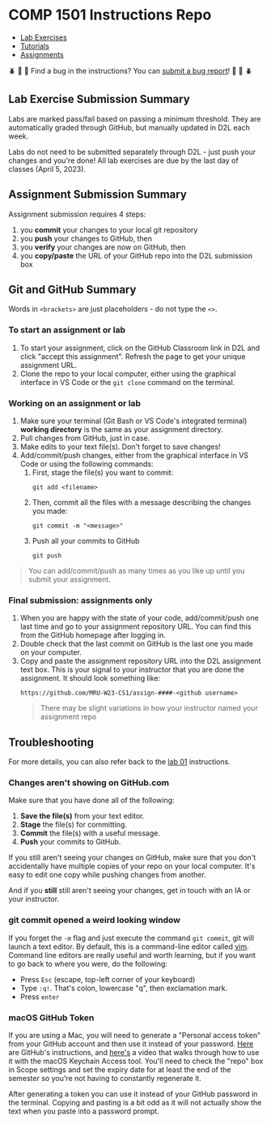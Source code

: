 # COMP 1501 Instructions Repo
- [Lab Exercises](labs)
- [Tutorials](tutorials)
- [Assignments](assignments)

:beetle: :bug: :ant: Find a bug in the instructions? You can [submit a bug report](https://github.com/MRU-W23-CS1/instructions/issues)! :ant: :bug: :beetle:

## Lab Exercise Submission Summary
Labs are marked pass/fail based on passing a minimum threshold. They are automatically graded through GitHub, but manually updated in D2L each week.

Labs do not need to be submitted separately through D2L - just push your changes and you're done! All lab exercises are due by the last day of classes (April 5, 2023).

## Assignment Submission Summary
Assignment submission requires 4 steps:
1. you **commit** your changes to your local git repository
2. you **push** your changes to GitHub, then
3. you **verify** your changes are now on GitHub, then
4. you **copy/paste** the URL of your GitHub repo into the D2L submission box

## Git and GitHub Summary
Words in `<brackets>` are just placeholders - do not type the `<>`.
### To start an assignment or lab
1. To start your assignment, click on the GitHub Classroom link in D2L and click "accept this assignment". Refresh the page to get your unique assignment URL.
2. Clone the repo to your local computer, either using the graphical interface in VS Code or the `git clone` command on the terminal.

### Working on an assignment or lab
1. Make sure your terminal (Git Bash or VS Code's integrated terminal) **working directory** is the same as your assignment directory.
2. Pull changes from GitHub, just in case.
3. Make edits to your text file(s). Don't forget to save changes!
4. Add/commit/push changes, either from the graphical interface in VS Code or using the following commands:
   1. First, stage the file(s) you want to commit:
        ```
        git add <filename>
        ```
   2. Then, commit all the files with a message describing the changes you made:
        ```
        git commit -m "<message>"
        ```
   3. Push all your commits to GitHub
        ```
        git push
        ```
> You can add/commit/push as many times as you like up until you submit your assignment.

### Final submission: assignments only
1. When you are happy with the state of your code, add/commit/push one last time and go to your assignment repository URL. You can find this from the GitHub homepage after logging in.
2. Double check that the last commit on GitHub is the last one you made on your computer.
3. Copy and paste the assignment repository URL into the D2L assignment text box. This is your signal to your instructor that you are done the assignment. It should look something like:
    ```
    https://github.com/MRU-W23-CS1/assign-####-<github username>
    ```
    > There may be slight variations in how your instructor named your assignment repo

## Troubleshooting
For more details, you can also refer back to the [lab 01](labs/01-intro-to-git) instructions.

### Changes aren't showing on GitHub.com
Make sure that you have done all of the following:

 1. **Save the file(s)** from your text editor.
 2. **Stage** the file(s) for committing.
 3. **Commit** the file(s) with a useful message.
 4. **Push** your commits to GitHub.

 If you still aren't seeing your changes on GitHub, make sure that you don't accidentally have multiple copies of your repo on your local computer. It's easy to edit one copy while pushing changes from another.

 And if you **still** still aren't seeing your changes, get in touch with an IA or your instructor.

### git commit opened a weird looking window
If you forget the `-m` flag and just execute the command `git commit`, git will launch a text editor. By default, this is a command-line editor called [vim](https://www.vim.org/). Command line editors are really useful and worth learning, but if you want to go back to where you were, do the following:
- Press `Esc` (escape, top-left corner of your keyboard)
- Type `:q!`. That's colon, lowercase "q", then exclamation mark.
- Press `enter`

### macOS GitHub Token
If you are using a Mac, you will need to generate a "Personal access token" from your GitHub account and then use it instead of your password. [Here](https://docs.github.com/en/github/authenticating-to-github/keeping-your-account-and-data-secure/creating-a-personal-access-token) are GitHub's instructions, and [here's](https://www.youtube.com/watch?v=s-CN4RaNq8A) a video that walks through how to use it with the macOS Keychain Access tool. You'll need to check the "repo" box in Scope settings and set the expiry date for at least the end of the semester so you're not having to constantly regenerate it.

After generating a token you can use it instead of your GitHub password in the terminal. Copying and pasting is a bit odd as it will not actually show the text when you paste into a password prompt.

